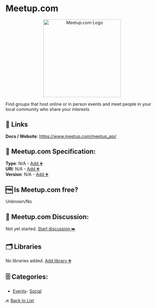 # Meetup.com
<p align="center">
    <img width="256" src="https://raw.githubusercontent.com/apis-list/apis-list/main/apis/meetup-com/logo_256x256.png" alt="Meetup.com Logo"/>
</p>
Find groups that host online or in person events and meet people in your local community who share your interests

##  🔗 Links
**Docs / Website**: https://www.meetup.com/meetup_api/

## 🧬 Meetup.com Specification:
**Type**: N/A - [Add ➕](https://github.com/apis-list/apis-list/edit/main/apis/meetup-com/meetup-com.yaml)  
**URI**: N/A - [Add ➕](https://github.com/apis-list/apis-list/edit/main/apis/meetup-com/meetup-com.yaml)  
**Version**: N/A - [Add ➕](https://github.com/apis-list/apis-list/edit/main/apis/meetup-com/meetup-com.yaml)

## 🆓 Is Meetup.com free?
 Unknown/No 

## 💬 Meetup.com Discussion:
Not yet started. [Start discussion ➡️](https://github.com/apis-list/apis-list/discussions/new)

## 🗂️ Libraries

No libraries added. [Add library ➕](https://github.com/apis-list/apis-list/edit/main/apis/meetup-com/meetup-com.yaml)    


## 🗄️ Categories:
- [Events](https://github.com/apis-list/apis-list#events-)- [Social](https://github.com/apis-list/apis-list#social-)

🔙  [Back to List](https://github.com/apis-list/apis-list)
